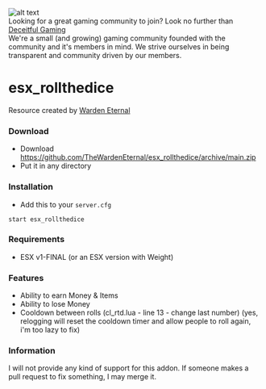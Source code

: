 ![alt text](https://i.imgur.com/WEBsD2d.png "Deceitful Gaming")  
Looking for a great gaming community to join? Look no further than [Deceitful Gaming](https://discord.gg/U4kVv37ynP)  
We're a small (and growing) gaming community founded with the community and it's members in mind. We strive ourselves in being transparent and community driven by our members.

# esx_rollthedice
Resource created by [Warden Eternal](https://github.com/TheWardenEternal)

### Download
- Download https://github.com/TheWardenEternal/esx_rollthedice/archive/main.zip
- Put it in any directory

### Installation
- Add this to your `server.cfg`

```
start esx_rollthedice
```

### Requirements
- ESX v1-FINAL (or an ESX version with Weight)

### Features
- Ability to earn Money & Items
- Ability to lose Money
- Cooldown between rolls (cl_rtd.lua - line 13 - change last number) (yes, relogging will reset the cooldown timer and allow people to roll again, i'm too lazy to fix)

### Information
I will not provide any kind of support for this addon. If someone makes a pull request to fix something, I may merge it.
